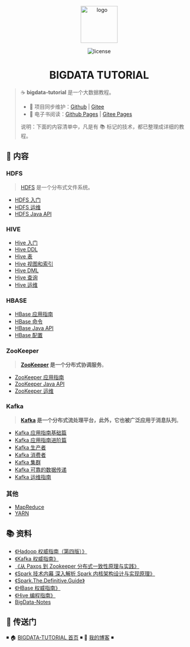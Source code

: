 <p align="center">
    <a href="https://dunwu.github.io/bigdata-tutorial/" target="_blank" rel="noopener noreferrer">
        <img src="http://dunwu.test.upcdn.net/common/logo/dunwu-logo.png" alt="logo" width="100px">
    </a>
</p>

<p align="center">
    <img src="https://badgen.net/github/license/dunwu/bigdata-tutorial" alt="license">
</p>

<h1 align="center">BIGDATA TUTORIAL</h1>

> ☕ **bigdata-tutorial** 是一个大数据教程。
>
> - 🔁 项目同步维护：[Github](https://github.com/dunwu/bigdata-tutorial/) | [Gitee](https://gitee.com/turnon/bigdata-tutorial/)
> - 📖 电子书阅读：[Github Pages](https://dunwu.github.io/bigdata-tutorial/) | [Gitee Pages](http://turnon.gitee.io/bigdata-tutorial/)
>
> 说明：下面的内容清单中，凡是有 📚 标记的技术，都已整理成详细的教程。

## 📖 内容

### HDFS

> [HDFS](docs/hdfs) 是一个分布式文件系统。

- [HDFS 入门](docs/hdfs/hdfs-quickstart.md)
- [HDFS 运维](docs/hdfs/hdfs-ops.md)
- [HDFS Java API](docs/hdfs/hdfs-java-api.md)

### HIVE

- [Hive 入门](docs/hive/hive-quickstart.md)
- [Hive DDL](docs/hive/hive-ddl.md)
- [Hive 表](docs/hive/hive-table.md)
- [Hive 视图和索引](docs/hive/hive-index-and-view.md)
- [Hive DML](docs/hive/hive-dml.md)
- [Hive 查询](docs/hive/hive-query.md)
- [Hive 运维](docs/hive/hive-ops.md)

### HBASE

- [HBase 应用指南](docs/hbase/hbase-quickstart.md)
- [HBase 命令](docs/hbase/hbase-cli.md)
- [HBase Java API](docs/hbase/hbase-api.md)
- [HBase 配置](docs/hbase/hbase-ops.md)

### ZooKeeper

> **[ZooKeeper](docs/zookeeper) 是一个分布式协调服务**。

- [ZooKeeper 应用指南](docs/zookeeper/zookeeper-quickstart.md)
- [ZooKeeper Java API](docs/zookeeper/zookeeper-api.md)
- [ZooKeeper 运维](docs/zookeeper/zookeeper-ops.md)

### Kafka

> **[Kafka](docs/kafka) 是一个分布式流处理平台，此外，它也被广泛应用于消息队列**。

- [Kafka 应用指南基础篇](docs/kafka/kafka-basic.md)
- [Kafka 应用指南进阶篇](docs/kafka/kafka-advance.md)
- [Kafka 生产者](docs/kafka/kafka-producer.md)
- [Kafka 消费者](docs/kafka/kafka-consumer.md)
- [Kafka 集群](docs/kafka/kafka-cluster.md)
- [Kafka 可靠的数据传递](docs/kafka/kafka-reliable-transmission.md)
- [Kafka 运维指南](docs/kafka/kafka-ops.md)

### 其他

- [MapReduce](docs/mapreduce/mapreduce.md)
- [YARN](docs/yarn.md)

## 📚 资料

- [《Hadoop 权威指南（第四版）》](https://item.jd.com/12109713.html)
- [《Kafka 权威指南》](https://item.jd.com/12270295.html)
- [《从 Paxos 到 Zookeeper 分布式一致性原理与实践》](https://item.jd.com/11622772.html)
- [《Spark 技术内幕 深入解析 Spark 内核架构设计与实现原理》](https://book.douban.com/subject/26649141/)
- [《Spark.The.Definitive.Guide》](https://book.douban.com/subject/27035127/)
- [《HBase 权威指南》](https://book.douban.com/subject/10748460/)
- [《Hive 编程指南》](https://book.douban.com/subject/25791255/)
- [BigData-Notes](https://github.com/heibaiying/BigData-Notes)

## 🚪 传送门

◾ 🏠 [BIGDATA-TUTORIAL 首页](https://github.com/dunwu/bigdata-tutorial) ◾ 🎯 [我的博客](https://github.com/dunwu/blog) ◾
